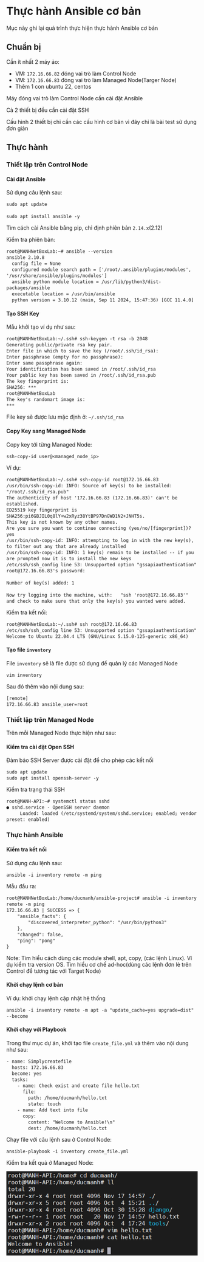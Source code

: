 # Thực hành Ansible cơ bản
Mục này ghi lại quá trình thực hiện thực hành Ansible cơ bản
## Chuẩn bị
Cần ít nhất 2 máy ảo:
- VM: `172.16.66.82` đóng vai trò làm Control Node
- VM: `172.16.66.83` đóng vai trò làm Managed Node(Targer Node)
- Thêm 1 con ubuntu 22, centos

Máy đóng vai trò làm Control Node cần cài đặt Ansible

Cả 2 thiết bị đều cần cài đặt SSH

Cấu hình 2 thiết bị chỉ cần các cấu hình cơ bản vì đây chỉ là bài test sử dụng đơn giản

## Thực hành
### Thiết lập trên Control Node
#### Cài đặt Ansible
Sử dụng câu lệnh sau:
```
sudo apt update

sudo apt install ansible -y
```
Tìm cách cài Ansible bằng pip, chỉ định phiên bản `2.14.x`(2.12)

Kiểm tra phiên bản:

```
root@MANHNetBoxLab:~# ansible --version
ansible 2.10.8
  config file = None
  configured module search path = ['/root/.ansible/plugins/modules', '/usr/share/ansible/plugins/modules']
  ansible python module location = /usr/lib/python3/dist-packages/ansible
  executable location = /usr/bin/ansible
  python version = 3.10.12 (main, Sep 11 2024, 15:47:36) [GCC 11.4.0]
```
#### Tạo SSH Key
Mẫu khởi tạo ví dụ như sau:
```
root@MANHNetBoxLab:~/.ssh# ssh-keygen -t rsa -b 2048
Generating public/private rsa key pair.
Enter file in which to save the key (/root/.ssh/id_rsa):
Enter passphrase (empty for no passphrase):
Enter same passphrase again:
Your identification has been saved in /root/.ssh/id_rsa
Your public key has been saved in /root/.ssh/id_rsa.pub
The key fingerprint is:
SHA256: ***
root@MANHNetBoxLab
The key's randomart image is:
***
```
File key sẽ được lưu mặc định ở: `~/.ssh/id_rsa`

#### Copy Key sang Managed Node
Copy key tới từng Managed Node:
```
ssh-copy-id user@<managed_node_ip>
```
Ví dụ:
```
root@MANHNetBoxLab:~/.ssh# ssh-copy-id root@172.16.66.83
/usr/bin/ssh-copy-id: INFO: Source of key(s) to be installed: "/root/.ssh/id_rsa.pub"
The authenticity of host '172.16.66.83 (172.16.66.83)' can't be established.
ED25519 key fingerprint is SHA256:pi6GBJIL0q8lY+w2xRyz38YtBP97DnGWD1N2+JNHT5s.
This key is not known by any other names.
Are you sure you want to continue connecting (yes/no/[fingerprint])? yes
/usr/bin/ssh-copy-id: INFO: attempting to log in with the new key(s), to filter out any that are already installed
/usr/bin/ssh-copy-id: INFO: 1 key(s) remain to be installed -- if you are prompted now it is to install the new keys
/etc/ssh/ssh_config line 53: Unsupported option "gssapiauthentication"
root@172.16.66.83's password:

Number of key(s) added: 1

Now try logging into the machine, with:   "ssh 'root@172.16.66.83'"
and check to make sure that only the key(s) you wanted were added.
```
Kiểm tra kết nối:
```
root@MANHNetBoxLab:~/.ssh# ssh root@172.16.66.83
/etc/ssh/ssh_config line 53: Unsupported option "gssapiauthentication"
Welcome to Ubuntu 22.04.4 LTS (GNU/Linux 5.15.0-125-generic x86_64)
```
#### Tạo file `inventory`
File `inventory` sẽ là file được sử dụng để quản lý các Managed Node
```
vim inventory
```
Sau đó thêm vào nội dung sau:
```
[remote]
172.16.66.83 ansible_user=root
```
### Thiết lập trên Managed Node
Trên mỗi Managed Node thực hiện như sau:
#### Kiểm tra cài đặt Open SSH
Đảm bảo SSH Server được cài đặt để cho phép các kết nối
```
sudo apt update
sudo apt install openssh-server -y
```
Kiểm tra trạng thái SSH 
```
root@MANH-API:~# systemctl status sshd
● sshd.service - OpenSSH server daemon
     Loaded: loaded (/etc/systemd/system/sshd.service; enabled; vendor preset: enabled)
```
### Thực hành Ansible
#### Kiểm tra kết nối
Sử dụng câu lệnh sau:
```
ansible -i inventory remote -m ping
```
Mẫu đầu ra:
```
root@MANHNetBoxLab:/home/ducmanh/ansible-project# ansible -i inventory remote -m ping
172.16.66.83 | SUCCESS => {
    "ansible_facts": {
        "discovered_interpreter_python": "/usr/bin/python3"
    },
    "changed": false,
    "ping": "pong"
}
```
Note: Tìm hiểu cách dùng các module shell, apt, copy, (các lệnh Linux). Ví dụ kiểm tra version OS.
Tìm hiểu cơ chế ad-hoc(dùng các lệnh đơn lẻ trên Control để tương tác với Target Node)

#### Khởi chạy lệnh cơ bản 
Ví dụ: khởi chạy lệnh cập nhật hệ thống


```
ansible -i inventory remote -m apt -a "update_cache=yes upgrade=dist" --become
```
#### Khởi chạy với Playbook
Trong thư mục dự án, khởi tạo file `create_file.yml` và thêm vào nội dung như sau:
```
- name: Simplycreatefile
  hosts: 172.16.66.83
  become: yes
  tasks:
    - name: Check exist and create file hello.txt
      file:
        path: /home/ducmanh/hello.txt
        state: touch
    - name: Add text into file
      copy:
        content: "Welcome to Ansible!\n"
        dest: /home/ducmanh/hello.txt
```
Chạy file với câu lệnh sau ở Control Node:
```
ansible-playbook -i inventory create_file.yml
```
Kiểm tra kết quả ở Managed Node:

![](/Anh/Screenshot_982.png)
